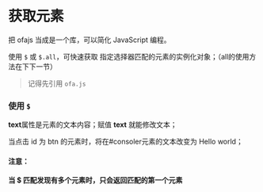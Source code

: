 # 获取元素

把 ofajs 当成是一个库，可以简化 JavaScript 编程。

使用 `$` 或 `$.all`，可快速获取 指定选择器匹配的元素的实例化对象；（all的使用方法在下下一节）

> 记得先引用 `ofa.js`

### 使用 `$`

<code-run show-code="top">
    <template>
        <codehead>
            <script src="https://cdn.jsdelivr.net/gh/kirakiray/ofa.js@3.0.13/dist/ofa.js"></script>
        </codehead>
        <div id="consoler">I am consoler</div>
        <button id="btn">Click Me!</button>
        <script>
            $("#btn").on("click", () => {
                $("#consoler").text = "Hello world!";
            });
        </script>
    </template>
</code-run>

**text**属性是元素的文本内容；赋值 **text** 就能修改文本；

当点击 id 为 btn 的元素时，将在#consoler元素的文本改变为 Hello world；

#### 注意：

**当 $ 匹配发现有多个元素时，只会返回匹配的第一个元素**
